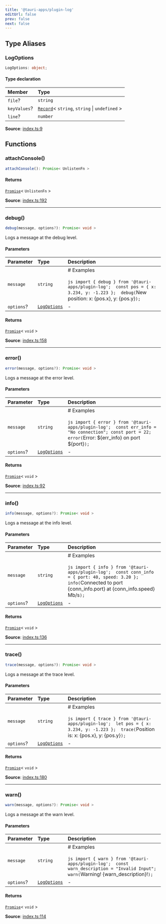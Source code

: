 ```yaml
---
title: '@tauri-apps/plugin-log'
editUrl: false
prev: false
next: false
---
```


## Type Aliases

### LogOptions

```ts
LogOptions: object;
```

#### Type declaration

| Member                                               | Type                                                                                                                               |
| :--------------------------------------------------- | :--------------------------------------------------------------------------------------------------------------------------------- |
| <a id="file" name="file"></a> `file`?                | `string`                                                                                                                           |
| <a id="keyvalues" name="keyvalues"></a> `keyValues`? | [`Record`](https://www.typescriptlang.org/docs/handbook/utility-types.html#recordkeys-type)\< `string`, `string` \| `undefined` \> |
| <a id="line" name="line"></a> `line`?                | `number`                                                                                                                           |

**Source**: [index.ts:9](https://github.com/tauri-apps/plugins-workspace/blob/v2/plugins/log/guest-js/index.ts#L9)

## Functions

### attachConsole()

```ts
attachConsole(): Promise< UnlistenFn >
```

#### Returns

[`Promise`](https://developer.mozilla.org/docs/Web/JavaScript/Reference/Global_Objects/Promise)\< `UnlistenFn` \>

**Source**: [index.ts:192](https://github.com/tauri-apps/plugins-workspace/blob/v2/plugins/log/guest-js/index.ts#L192)

---

### debug()

```ts
debug(message, options?): Promise< void >
```

Logs a message at the debug level.

#### Parameters

| Parameter  | Type                                           | Description                                                                                                                                                       |
| :--------- | :--------------------------------------------- | :---------------------------------------------------------------------------------------------------------------------------------------------------------------- |
| `message`  | `string`                                       | # Examples<br /><br />`js import { debug } from '@tauri-apps/plugin-log';  const pos = { x: 3.234, y: -1.223 };  debug(`New position: x: {pos.x}, y: {pos.y}`); ` |
| `options`? | [`LogOptions`](/references/js/log/#logoptions) | -                                                                                                                                                                 |

#### Returns

[`Promise`](https://developer.mozilla.org/docs/Web/JavaScript/Reference/Global_Objects/Promise)\< `void` \>

**Source**: [index.ts:158](https://github.com/tauri-apps/plugins-workspace/blob/v2/plugins/log/guest-js/index.ts#L158)

---

### error()

```ts
error(message, options?): Promise< void >
```

Logs a message at the error level.

#### Parameters

| Parameter  | Type                                           | Description                                                                                                                                                                   |
| :--------- | :--------------------------------------------- | :---------------------------------------------------------------------------------------------------------------------------------------------------------------------------- |
| `message`  | `string`                                       | # Examples<br /><br />`js import { error } from '@tauri-apps/plugin-log';  const err_info = "No connection"; const port = 22;  error(`Error: ${err_info} on port ${port}`); ` |
| `options`? | [`LogOptions`](/references/js/log/#logoptions) | -                                                                                                                                                                             |

#### Returns

[`Promise`](https://developer.mozilla.org/docs/Web/JavaScript/Reference/Global_Objects/Promise)\< `void` \>

**Source**: [index.ts:92](https://github.com/tauri-apps/plugins-workspace/blob/v2/plugins/log/guest-js/index.ts#L92)

---

### info()

```ts
info(message, options?): Promise< void >
```

Logs a message at the info level.

#### Parameters

| Parameter  | Type                                           | Description                                                                                                                                                                                     |
| :--------- | :--------------------------------------------- | :---------------------------------------------------------------------------------------------------------------------------------------------------------------------------------------------- |
| `message`  | `string`                                       | # Examples<br /><br />`js import { info } from '@tauri-apps/plugin-log';  const conn_info = { port: 40, speed: 3.20 };  info(`Connected to port {conn_info.port} at {conn_info.speed} Mb/s`); ` |
| `options`? | [`LogOptions`](/references/js/log/#logoptions) | -                                                                                                                                                                                               |

#### Returns

[`Promise`](https://developer.mozilla.org/docs/Web/JavaScript/Reference/Global_Objects/Promise)\< `void` \>

**Source**: [index.ts:136](https://github.com/tauri-apps/plugins-workspace/blob/v2/plugins/log/guest-js/index.ts#L136)

---

### trace()

```ts
trace(message, options?): Promise< void >
```

Logs a message at the trace level.

#### Parameters

| Parameter  | Type                                           | Description                                                                                                                                                    |
| :--------- | :--------------------------------------------- | :------------------------------------------------------------------------------------------------------------------------------------------------------------- |
| `message`  | `string`                                       | # Examples<br /><br />`js import { trace } from '@tauri-apps/plugin-log';  let pos = { x: 3.234, y: -1.223 };  trace(`Position is: x: {pos.x}, y: {pos.y}`); ` |
| `options`? | [`LogOptions`](/references/js/log/#logoptions) | -                                                                                                                                                              |

#### Returns

[`Promise`](https://developer.mozilla.org/docs/Web/JavaScript/Reference/Global_Objects/Promise)\< `void` \>

**Source**: [index.ts:180](https://github.com/tauri-apps/plugins-workspace/blob/v2/plugins/log/guest-js/index.ts#L180)

---

### warn()

```ts
warn(message, options?): Promise< void >
```

Logs a message at the warn level.

#### Parameters

| Parameter  | Type                                           | Description                                                                                                                                                  |
| :--------- | :--------------------------------------------- | :----------------------------------------------------------------------------------------------------------------------------------------------------------- |
| `message`  | `string`                                       | # Examples<br /><br />`js import { warn } from '@tauri-apps/plugin-log';  const warn_description = "Invalid Input";  warn(`Warning! {warn_description}!`); ` |
| `options`? | [`LogOptions`](/references/js/log/#logoptions) | -                                                                                                                                                            |

#### Returns

[`Promise`](https://developer.mozilla.org/docs/Web/JavaScript/Reference/Global_Objects/Promise)\< `void` \>

**Source**: [index.ts:114](https://github.com/tauri-apps/plugins-workspace/blob/v2/plugins/log/guest-js/index.ts#L114)

